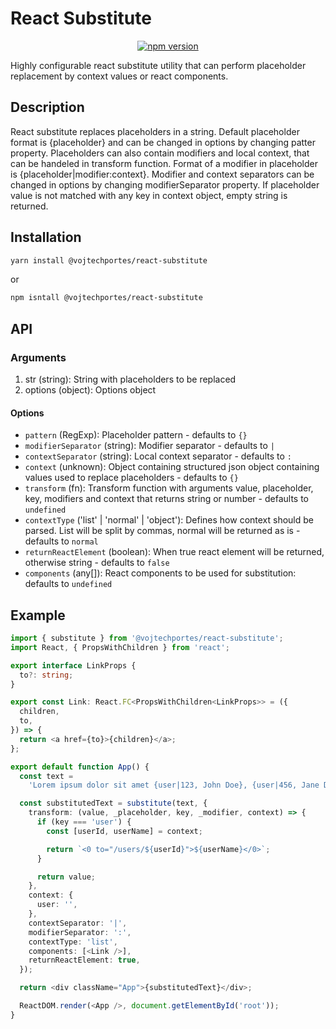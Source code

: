 # React Substitute

<p align="center">
<a href="https://www.npmjs.com/package/@vojtechportes/react-substitute" target="_blank"><img src="https://badge.fury.io/js/%40vojtechportes%2Freact-substitute.svg" alt="npm version" /></a>
</p>

Highly configurable react substitute utility that can perform placeholder replacement by context values or react components.

## Description

React substitute replaces placeholders in a string. Default placeholder format is {placeholder}
and can be changed in options by changing patter property. Placeholders can also contain
modifiers and local context, that can be handeled in transform function. Format of a modifier in placeholder is
{placeholder|modifier:context}. Modifier and context separators can be changed in options by changing modifierSeparator
property. If placeholder value is not matched with any key in context object, empty string is
returned.

## Installation

```bash
yarn install @vojtechportes/react-substitute
```

or

```bash
npm isntall @vojtechportes/react-substitute
```

## API

### Arguments

1. str (string): String with placeholders to be replaced
2. options (object): Options object

#### Options

- `pattern` (RegExp): Placeholder pattern - defaults to `{}`<br />
- `modifierSeparator` (string): Modifier separator - defaults to `|`<br />
- `contextSeparator` (string): Local context separator - defaults to `:`<br />
- `context` (unknown): Object containing structured json object containing values used to replace placeholders - defaults to `{}`<br />
- `transform` (fn): Transform function with arguments value, placeholder, key, modifiers and context that returns string or number - defaults to `undefined`<br />
- `contextType` ('list' | 'normal' | 'object'): Defines how context should be parsed. List will be split by commas, normal will be returned as is - defaults to `normal`<br />
- `returnReactElement` (boolean): When true react element will be returned, otherwise string - defaults to `false`<br />
- `components` (any[]): React components to be used for substitution: defaults to `undefined`

## Example

```typescript
import { substitute } from '@vojtechportes/react-substitute';
import React, { PropsWithChildren } from 'react';

export interface LinkProps {
  to?: string;
}

export const Link: React.FC<PropsWithChildren<LinkProps>> = ({
  children,
  to,
}) => {
  return <a href={to}>{children}</a>;
};

export default function App() {
  const text =
    'Lorem ipsum dolor sit amet {user|123, John Doe}, {user|456, Jane Doe}';

  const substitutedText = substitute(text, {
    transform: (value, _placeholder, key, _modifier, context) => {
      if (key === 'user') {
        const [userId, userName] = context;

        return `<0 to="/users/${userId}">${userName}</0>`;
      }

      return value;
    },
    context: {
      user: '',
    },
    contextSeparator: '|',
    modifierSeparator: ':',
    contextType: 'list',
    components: [<Link />],
    returnReactElement: true,
  });

  return <div className="App">{substitutedText}</div>;

  ReactDOM.render(<App />, document.getElementById('root'));
}
```
